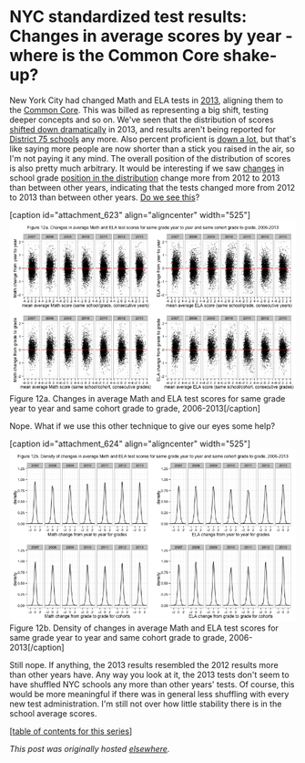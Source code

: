 # NYC standardized test results: Changes in average scores by year - where is the Common Core shake-up?



New York City had changed Math and ELA tests in <a href="http://schools.nyc.gov/Academics/CommonCoreLibrary/About/NYSStandards/default.htm">2013</a>, aligning them to the <a href="http://www.corestandards.org/">Common Core</a>. This was billed as representing a big shift, testing deeper concepts and so on. We've seen that the distribution of scores <a href="http://planspace.org/2013/11/13/nyc-standardized-test-results-putting-the-data-together-and-looking-at-it/">shifted down dramatically</a> in 2013, and results aren't being reported for <a href="http://planspace.org/2013/11/16/nyc-standardized-test-results-considering-district-75-schools/">District 75 schools</a> any more. Also percent proficient is <a href="http://gothamschools.org/2013/08/07/test-scores-fall-sharply-statewide-but-nyc-fares-relatively-well/">down a lot</a>, but that's like saying more people are now shorter than a stick you raised in the air, so I'm not paying it any mind. The overall position of the distribution of scores is also pretty much arbitrary. It would be interesting if we saw <a href="http://planspace.org/2013/11/19/nyc-standardized-test-results-changes-in-average-scores-for-school-grades-and-cohorts/">changes</a> in school grade <a href="http://planspace.org/2013/11/17/nyc-standardized-test-results-normalizing-the-distributions-of-average-scores/">position in the distribution</a> change more from 2012 to 2013 than between other years, indicating that the tests changed more from 2012 to 2013 than between other years. <a href="https://github.com/ajschumacher/NYCtests/blob/master/code/figure12.r">Do we see this</a>?

[caption id="attachment_623" align="aligncenter" width="525"]<a href="12a.png"><img class="size-large wp-image-623" alt="Figure 12a. Changes in average Math and ELA test scores for same grade year to year and same cohort grade to grade, 2006-2013" src="12a.png"></a> Figure 12a. Changes in average Math and ELA test scores for same grade year to year and same cohort grade to grade, 2006-2013[/caption]

Nope. What if we use this other technique to give our eyes some help?

[caption id="attachment_624" align="aligncenter" width="525"]<a href="12b.png"><img class="size-large wp-image-624" alt="Figure 12b. Density of changes in average Math and ELA test scores for same grade year to year and same cohort grade to grade, 2006-2013" src="12b.png"></a> Figure 12b. Density of changes in average Math and ELA test scores for same grade year to year and same cohort grade to grade, 2006-2013[/caption]

Still nope. If anything, the 2013 results resembled the 2012 results more than other years have. Any way you look at it, the 2013 tests don't seem to have shuffled NYC schools any more than other years' tests. Of course, this would be more meaningful if there was in general less shuffling with every new test administration. I'm still not over how little stability there is in the school average scores.

[<a href="http://planspace.org/2014/01/10/nyc-test-data/">table of contents for this series</a>]



*This post was originally hosted [elsewhere](https://planspacedotorg.wordpress.com/2013/11/20/nyc-standardized-test-results-changes-in-average-scores-by-year-where-is-the-common-core-shake-up/).*
